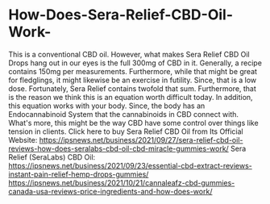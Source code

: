 # How-Does-Sera-Relief-CBD-Oil-Work-
This is a conventional CBD oil. However, what makes Sera Relief CBD Oil Drops hang out in our eyes is the full 300mg of CBD in it. Generally, a recipe contains 150mg per measurements. Furthermore, while that might be great for fledglings, it might likewise be an exercise in futility. Since, that is a low dose. Fortunately, Sera Relief contains twofold that sum. Furthermore, that is the reason we think this is an equation worth difficult today. In addition, this equation works with your body. Since, the body has an Endocannabinoid System that the cannabinoids in CBD connect with. What's more, this might be the way CBD have some control over things like tension in clients. Click here to buy Sera Relief CBD Oil from Its Official Website: https://ipsnews.net/business/2021/09/27/sera-relief-cbd-oil-reviews-how-does-seralabs-cbd-oil-cbd-miracle-gummies-work/  Sera Relief (SeraLabs) CBD Oil: https://ipsnews.net/business/2021/09/23/essential-cbd-extract-reviews-instant-pain-relief-hemp-drops-gummies/  https://ipsnews.net/business/2021/10/21/cannaleafz-cbd-gummies-canada-usa-reviews-price-ingredients-and-how-does-work/

